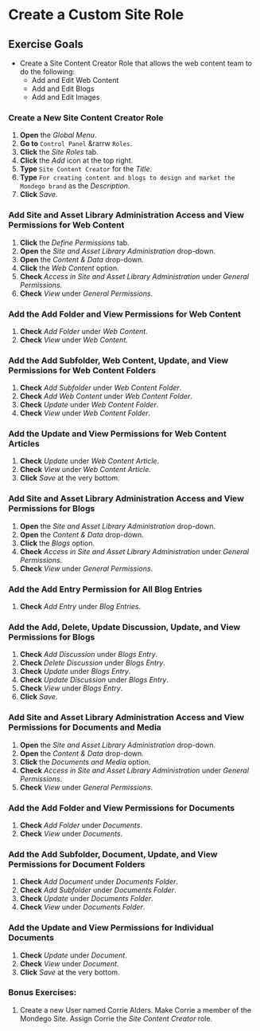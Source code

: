 # Create a Custom Site Role 

## Exercise Goals 
* Create a Site Content Creator Role that allows the web content team to do the following: 
    * Add and Edit Web Content 
    * Add and Edit Blogs 
    * Add and Edit Images 

### Create a New Site Content Creator Role 
1. **Open** the _Global Menu_. 
2. **Go to** `Control Panel` &rarrw `Roles`. 
3. **Click** the _Site Roles_ tab. 
4. **Click** the _Add_ icon at the top right. 
5. **Type** `Site Content Creator` for the _Title_. 
6. **Type** `For creating content and blogs to design and market the Mondego brand` as the _Description_. 
7. **Click** _Save_. 

### Add Site and Asset Library Administration Access and View Permissions for Web Content 
1. **Click** the _Define Permissions_ tab. 
2. **Open** the _Site and Asset Library Administration_ drop-down. 
3. **Open** the _Content & Data_ drop-down. 
4. **Click** the _Web Content_ option. 
5. **Check** _Access in Site and Asset Library Administration_ under _General Permissions_. 
6. **Check** _View_ under _General Permissions_. 

### Add the Add Folder and View Permissions for Web Content 
1. **Check** _Add Folder_ under _Web Content_. 
2. **Check** _View_ under _Web Content_. 

### Add the Add Subfolder, Web Content, Update, and View Permissions for Web Content Folders 
1. **Check** _Add Subfolder_ under _Web Content Folder_. 
2. **Check** _Add Web Content_ under _Web Content Folder_. 
3. **Check** _Update_ under _Web Content Folder_. 
4. **Check** _View_ under _Web Content Folder_. 

### Add the Update and View Permissions for Web Content Articles 
1. **Check** _Update_ under _Web Content Article_. 
2. **Check** _View_ under _Web Content Article_. 
3. **Click** _Save_ at the very bottom. 

### Add Site and Asset Library Administration Access and View Permissions for Blogs 
1. **Open** the _Site and Asset Library Administration_ drop-down. 
2. **Open** the _Content & Data_ drop-down. 
3. **Click** the _Blogs_ option. 
4. **Check** _Access in Site and Asset Library Administration_ under _General Permissions_. 
5. **Check** _View_ under _General Permissions_. 

### Add the Add Entry Permission for All Blog Entries 
1. **Check** _Add Entry_ under _Blog Entries_. 

### Add the Add, Delete, Update Discussion, Update, and View Permissions for Blogs 
1. **Check** _Add Discussion_ under _Blogs Entry_. 
2. **Check** _Delete Discussion_ under _Blogs Entry_. 
3. **Check** _Update_ under _Blogs Entry_. 
4. **Check** _Update Discussion_ under _Blogs Entry_. 
5. **Check** _View_ under _Blogs Entry_. 
6. **Click** _Save_. 

### Add Site and Asset Library Administration Access and View Permissions for Documents and Media 
1. **Open** the _Site and Asset Library Administration_ drop-down. 
2. **Open** the _Content & Data_ drop-down. 
3. **Click** the _Documents and Media_ option. 
4. **Check** _Access in Site and Asset Library Administration_ under _General Permissions_. 
5. **Check** _View_ under _General Permissions_. 

### Add the Add Folder and View Permissions for Documents 
1. **Check** _Add Folder_ under _Documents_. 
2. **Check** _View_ under _Documents_. 

### Add the Add Subfolder, Document, Update, and View Permissions for Document Folders 
1. **Check** _Add Document_ under _Documents Folder_. 
2. **Check** _Add Subfolder_ under _Documents Folder_. 
3. **Check** _Update_ under _Documents Folder_. 
4. **Check** _View_ under _Documents Folder_. 

### Add the Update and View Permissions for Individual Documents 
1. **Check** _Update_ under _Document_. 
2. **Check** _View_ under _Document_. 
3. **Click** _Save_ at the very bottom. 

### Bonus Exercises: 
1. Create a new User named Corrie Alders. Make Corrie a member of the Mondego Site. Assign Corrie the _Site Content Creator_ role. 
